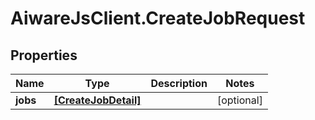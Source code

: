 # AiwareJsClient.CreateJobRequest

## Properties

Name | Type | Description | Notes
------------ | ------------- | ------------- | -------------
**jobs** | [**[CreateJobDetail]**](CreateJobDetail.md) |  | [optional] 


